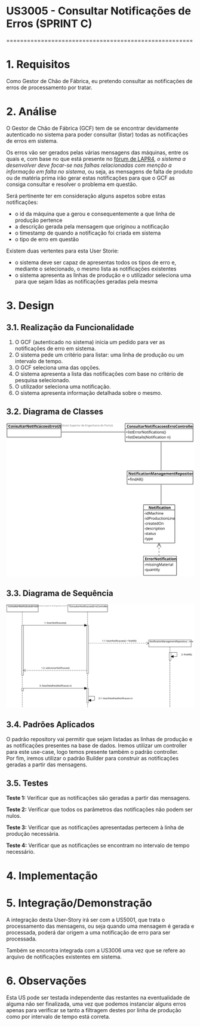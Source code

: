 # US3005 - Consultar Notificações de Erros (SPRINT C)
======================================================

# 1. Requisitos

Como Gestor de Chão de Fábrica, eu pretendo consultar as notificações de erros de processamento por tratar.

# 2. Análise

O Gestor de Chão de Fábrica (GCF) tem de se encontrar devidamente autenticado no sistema para poder consultar (listar) todas as notificações de erros em sistema.

Os erros vão ser gerados pelas várias mensagens das máquinas, entre os quais e, com base no que está presente no [fórum de LAPR4](https://moodle.isep.ipp.pt/mod/forum/discuss.php?d=30509#p40719), *o sistema a desenvolver deve focar-se nas falhas relacionadas com menção a informação em falta no sistema*, ou seja, as mensagens de falta de produto ou de matéria prima irão gerar estas notificações para que o GCF as consiga consultar e resolver o problema em questão.

Será pertinente ter em consideração alguns aspetos sobre estas notificações: 
- o id da máquina que a gerou e consequentemente a que linha de produção pertence
- a descrição gerada pela mensagem que originou a notificação
- o timestamp de quando a notificação foi criada em sistema
- o tipo de erro em questão

Existem duas vertentes para esta User Storie:
- o sistema deve ser capaz de apresentas todos os tipos de erro e, mediante o selecionado, o mesmo lista as notificações existentes
- o sistema apresenta as linhas de produção e o utilizador seleciona uma para que sejam lidas as notificações geradas pela mesma

# 3. Design

## 3.1. Realização da Funcionalidade

1. O GCF (autenticado no sistema) inicia um pedido para ver as notificações de erro em sistema.
2. O sistema pede um critério para listar: uma linha de produção ou um intervalo de tempo.
3. O GCF seleciona uma das opções.
4. O sistema apresenta a lista das notificações com base no critério de pesquisa selecionado.
5. O utilizador seleciona uma notificação.
6. O sistema apresenta informação detalhada sobre o mesmo.

## 3.2. Diagrama de Classes

![CD](CD.svg)

## 3.3. Diagrama de Sequência

![SD](SD.svg)

## 3.4. Padrões Aplicados

O padrão repository vai permitir que sejam listadas as linhas de produção e as notificações presentes na base de dados. Iremos utilizar um controller para este use-case, logo temos presente também o padrão controller.  
Por fim, iremos utilizar o padrão Builder para construir as notificações geradas a partir das mensagens.

## 3.5. Testes

**Teste 1:** Verificar que as notificações são geradas a partir das mensagens.

**Teste 2:** Verificar que todos os parâmetros das notificações não podem ser nulos.

**Teste 3:** Verificar que as notificações apresentadas pertecem à linha de produção necessária.

**Teste 4:** Verificar que as notificações se encontram no intervalo de tempo necessário.

# 4. Implementação


# 5. Integração/Demonstração

A integração desta User-Story irá ser com a US5001, que trata o processamento das mensagens, ou seja quando uma mensagem é gerada e processada, poderá dar origem a uma notificação de erro para ser processada.

Também se encontra integrada com a US3006 uma vez que se refere ao arquivo de notificações existentes em sistema.

# 6. Observações

Esta US pode ser testada independente das restantes na eventualidade de alguma não ser finalizada, uma vez que podemos instanciar alguns erros apenas para verificar se tanto a filtragem destes por linha de produção como por intervalo de tempo está correta.